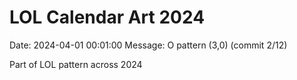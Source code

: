# LOL Calendar Art 2024

Date: 2024-04-01 00:01:00
Message: O pattern (3,0) (commit 2/12)

Part of LOL pattern across 2024
